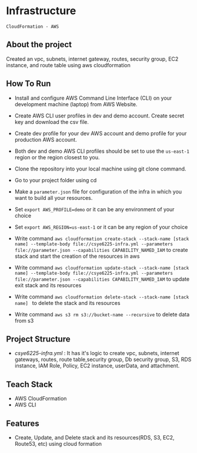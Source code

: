# Infrastructure
``CloudFormation - AWS``

## About the project
Created an vpc, subnets, internet gateway, routes, security group, EC2 instance, and route table using aws cloudformation

## How To Run
* Install and configure AWS Command Line Interface (CLI) on your development machine (laptop) from AWS Website.
* Create AWS CLI user profiles in dev and demo account. Create secret key and download the csv file.
* Create dev profile for your dev AWS account and demo profile for your production AWS account.
* Both dev and demo AWS CLI profiles should be set to use the ``us-east-1`` region or the region closest to you.
* Clone the repository into your local machine using git clone command.
* Go to your project folder using cd
* Make a ``parameter.json`` file for configuration of the infra in which you want to build all your resources.
* Set ``export AWS_PROFILE=demo`` or it can be any environment of your choice  
* Set ``export AWS_REGION=us-east-1`` or it can be any region of your choice

* Write command ```aws cloudformation create-stack --stack-name [stack name] --template-body file://csye6225-infra.yml --parameters file://parameter.json --capabilities CAPABILITY_NAMED_IAM``` to create stack and start the creation of the resources in aws
* Write command ```aws cloudformation update-stack --stack-name [stack name] --template-body file://csye6225-infra.yml --parameters file://parameter.json --capabilities CAPABILITY_NAMED_IAM``` to update exit stack and its resources
* Write command ```aws cloudformation delete-stack --stack-name [stack name] ``` to delete the stack and its resources
* Write command ```aws s3 rm s3://bucket-name --recursive``` to delete data from s3

## Project Structure
* *csye6225-infra.yml* : It has it's logic to create vpc, subnets, internet gateways, routes, route table,security group, Db security group, S3, RDS instance, IAM Role, Policy, EC2 instance, userData, and attachment.
  
## Teach Stack
* AWS CloudFormation
* AWS CLI

## Features
* Create, Update, and Delete stack and its resources(RDS, S3, EC2, Route53, etc) using cloud formation
